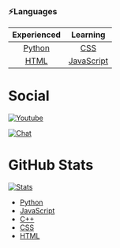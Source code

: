 ### ⚡Languages

| Experienced   | Learning      |
| :---: | :---: |
| <a href="https://www.python.org/" target="_blank">Python</a>        | <a href="https://en.wikipedia.org/wiki/CSS" target="_blank">CSS</a>           |
| <a href="https://en.wikipedia.org/wiki/HTML" target="_blank">HTML</a>          | <a href="https://www.javascript.com/" target="_blank">JavaScript</a>    |


# Social
[![Youtube](https://img.shields.io/badge/%20YouTube-1567da.svg)](https://www.youtube.com/channel/UC3wKq0NLwP5XQGnQ7p5zgwQ)


[![Chat](https://img.shields.io/badge/Discord-6289da.svg)](https://discord.gg/Vemmf6GECg)

# GitHub Stats


[![Stats](https://github-readme-stats.vercel.app/api?username=User00092&show_icons=true&hide_title=true)](https://github.com/User00092)
<!--
**User00092/User00092** is a ✨ _special_ ✨ repository because its `README.md` (this file) appears on your GitHub profile.

Here are some ideas to get you started:

- 🔭 I’m currently working on ...
- 🌱 I’m currently learning ...
- 👯 I’m looking to collaborate on ...
- 🤔 I’m looking for help with ...
- 💬 Ask me about ...
- 📫 How to reach me: ...
- 😄 Pronouns: ...
- ⚡ Fun fact: ...
-->

<table>
  <ul style="table-style: none;">
    <li><a href="https://www.python.org/" target="_blank">Python</a></li>
    <li><a href="https://www.javascript.com/" target="_blank">JavaScript</a></li>
    <li><a href="https://en.wikipedia.org/wiki/C%2B%2B" target="_blank">C++</a></li>
    <li><a href="https://en.wikipedia.org/wiki/CSS" target="_blank">CSS</a></li>
    <li><a href="https://en.wikipedia.org/wiki/HTML" target="_blank">HTML</a></li>
  </ul>
</table>
